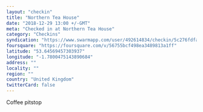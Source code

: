 ```yaml
---
layout: "checkin"
title: "Northern Tea House"
date: "2018-12-29 13:00 +/-GMT"
meta: "Checked in at Northern Tea House"
category: "Checkins"
syndication: "https://www.swarmapp.com/user/492614834/checkin/5c276fdfad1789002c9f8343"
foursquare: "https://foursquare.com/v/56755bcf498ea3489813a1ff"
latitude: "53.64569457303937"
longitude: "-1.7800475143890684"
address: ""
locality: ""
region: ""
country: "United Kingdom"
twitterCard: false
---
```

Coffee pitstop

